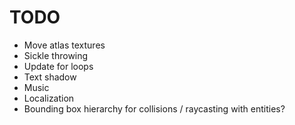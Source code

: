 # TODO
- Move atlas textures
- Sickle throwing
- Update for loops
- Text shadow
- Music
- Localization
- Bounding box hierarchy for collisions / raycasting with entities?